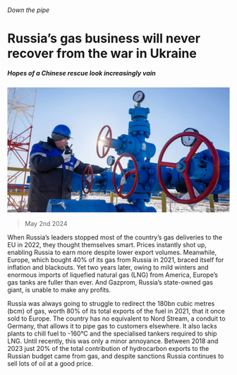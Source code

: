 ###### Down the pipe

# Russia’s gas business will never recover from the war in Ukraine 

##### Hopes of a Chinese rescue look increasingly vain 

![image](images/20240504_FNP001.jpg) 

> May 2nd 2024 

When Russia’s leaders stopped most of the country’s gas deliveries to the EU in 2022, they thought themselves smart. Prices instantly shot up, enabling Russia to earn more despite lower export volumes. Meanwhile, Europe, which bought 40% of its gas from Russia in 2021, braced itself for inflation and blackouts. Yet two years later, owing to mild winters and enormous imports of liquefied natural gas (LNG) from America, Europe’s gas tanks are fuller than ever. And Gazprom, Russia’s state-owned gas giant, is unable to make any profits. 

Russia was always going to struggle to redirect the 180bn cubic metres (bcm) of gas, worth 80% of its total exports of the fuel in 2021, that it once sold to Europe. The country has no equivalent to Nord Stream, a conduit to Germany, that allows it to pipe gas to customers elsewhere. It also lacks plants to chill fuel to -160°C and the specialised tankers required to ship LNG. Until recently, this was only a minor annoyance. Between 2018 and 2023 just 20% of the total contribution of hydrocarbon exports to the Russian budget came from gas, and despite sanctions Russia continues to sell lots of oil at a good price.

